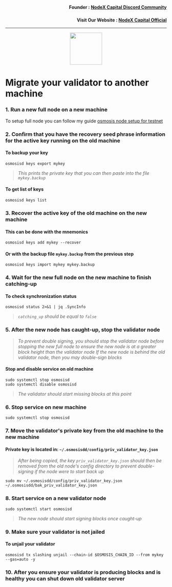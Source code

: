 <h3><p style="font-size:14px" align="right">Founder :
<a href="https://discord.gg/nodexcapital" target="_blank">NodeX Capital Discord Community</a></p></h3>
<h3><p style="font-size:14px" align="right">Visit Our Website :
<a href="https://discord.gg/nodexcapital" target="_blank">NodeX Capital Official</a></p></h3>
<hr>


<p align="center">
  <img height="100" height="auto" src="https://user-images.githubusercontent.com/50621007/190717698-486153c1-5d81-4e57-9363-cead70c13cc8.png">
</p>

# Migrate your validator to another machine

### 1. Run a new full node on a new machine
To setup full node you can follow my guide [osmosis node setup for testnet](https://github.com/nodexcapital/testnet/blob/main/osmosis/README.md)

### 2. Confirm that you have the recovery seed phrase information for the active key running on the old machine

#### To backup your key
```
osmosisd keys export mykey
```
> _This prints the private key that you can then paste into the file `mykey.backup`_

#### To get list of keys
```
osmosisd keys list
```

### 3. Recover the active key of the old machine on the new machine

#### This can be done with the mnemonics
```
osmosisd keys add mykey --recover
```

#### Or with the backup file `mykey.backup` from the previous step
```
osmosisd keys import mykey mykey.backup
```

### 4. Wait for the new full node on the new machine to finish catching-up

#### To check synchronization status
```
osmosisd status 2>&1 | jq .SyncInfo
```
> _`catching_up` should be equal to `false`_

### 5. After the new node has caught-up, stop the validator node

> _To prevent double signing, you should stop the validator node before stopping the new full node to ensure the new node is at a greater block height than the validator node_
> _If the new node is behind the old validator node, then you may double-sign blocks_

#### Stop and disable service on old machine
```
sudo systemctl stop osmosisd
sudo systemctl disable osmosisd
```
> _The validator should start missing blocks at this point_

### 6. Stop service on new machine
```
sudo systemctl stop osmosisd
```

### 7. Move the validator's private key from the old machine to the new machine
#### Private key is located in: `~/.osmosisdd/config/priv_validator_key.json`

> _After being copied, the key `priv_validator_key.json` should then be removed from the old node's config directory to prevent double-signing if the node were to start back up_
```
sudo mv ~/.osmosisdd/config/priv_validator_key.json ~/.osmosisdd/bak_priv_validator_key.json
```

### 8. Start service on a new validator node
```
sudo systemctl start osmosisd
```
> _The new node should start signing blocks once caught-up_

### 9. Make sure your validator is not jailed
#### To unjail your validator
```
osmosisd tx slashing unjail --chain-id $OSMOSIS_CHAIN_ID --from mykey --gas=auto -y
```

### 10. After you ensure your validator is producing blocks and is healthy you can shut down old validator server
